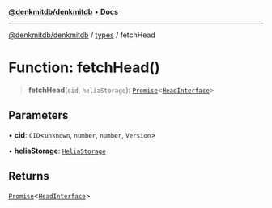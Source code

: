 [**@denkmitdb/denkmitdb**](../../README.md) • **Docs**

***

[@denkmitdb/denkmitdb](../../modules.md) / [types](../README.md) / fetchHead

# Function: fetchHead()

> **fetchHead**(`cid`, `heliaStorage`): [`Promise`](https://developer.mozilla.org/docs/Web/JavaScript/Reference/Global_Objects/Promise)\<[`HeadInterface`](../interfaces/HeadInterface.md)\>

## Parameters

• **cid**: `CID`\<`unknown`, `number`, `number`, `Version`\>

• **heliaStorage**: [`HeliaStorage`](../../functions/classes/HeliaStorage.md)

## Returns

[`Promise`](https://developer.mozilla.org/docs/Web/JavaScript/Reference/Global_Objects/Promise)\<[`HeadInterface`](../interfaces/HeadInterface.md)\>
